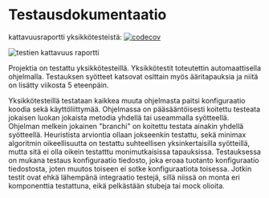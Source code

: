 # Testausdokumentaatio

kattavuusraportti yksikkötesteistä: [![codecov](https://codecov.io/gh/aitoAarni/TiRa-Labra/branch/main/graph/badge.svg?token=G521CJR0IT)](https://codecov.io/gh/aitoAarni/TiRa-Labra)

![testien kattavuus raportti](https://github.com/aitoAarni/TiRa-Labra/assets/13611438/88c28b84-0e59-40e7-9f3d-9fa36e7d1f38)


Projektia on testattu yksikkötesteillä. Yksikkötestit toteutettin automaattisella ohjelmalla. Testauksen syötteet katsovat osittain myös ääritapauksia ja niitä on lisätty viikosta 5 eteenpäin. 

Yksikkötesteillä testataan kaikkea muuta ohjelmasta paitsi konfiguraatio koodia sekä käyttöliittymää. Ohjelmassa on pääsääntöisesti koitettu testeata jokaisen luokan jokaista metodia yhdellä tai useammalla syötteellä. Ohjelman melkein jokainen "branchi" on koitettu testata ainakin yhdellä syötteellä. Heuristista arviontia ollaan jokseenkin testattu, sekä minimax algoritmin oikeellisuutta on testattu suhteellisen yksinkertaisilla syötteillä, mutta sitä ei olla oikein testatttu monimutkaisissa tapauksissa. Testauksessa on mukana testaus konfiguraatio tiedosto, joka eroaa tuotanto konfiguraatio tiedostosta, joten muutos toiseen ei sotke konfiguraatiota toisessa. Jotkin testit ovat ehkä lähempänä integraatio testejä, sillä niissä on monta eri komponenttia testattuna, eikä pelkästään stubeja tai mock olioita.
